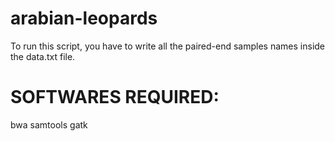 # arabian-leopards
To run this script, you have to write all the paired-end samples names inside the data.txt file.

# SOFTWARES REQUIRED:
bwa
samtools
gatk

